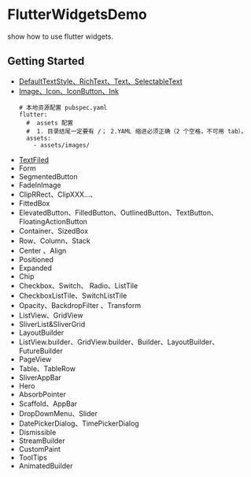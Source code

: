 # FlutterWidgetsDemo
show how to use flutter widgets.

## Getting Started
* [DefaultTextStyle、RichText、Text、SelectableText](https://github.com/103style/FlutterWidgetsDemo/blob/master/lib/demo/Text.dart)
* [Image、Icon、IconButton、Ink](https://github.com/103style/FlutterWidgetsDemo/blob/master/lib/demo/ImageDemo.dart)
  ```
  # 本地资源配置 pubspec.yaml  
  flutter:
    #  assets 配置
    #  1. 目录结尾一定要有 /； 2.YAML 缩进必须正确（2 个空格，不可用 tab）。
    assets:
      - assets/images/
  ```
* [TextFiled](https://github.com/103style/FlutterWidgetsDemo/blob/master/lib/demo/TextFiledDemo.dart)
* Form
* SegmentedButton
* FadeInImage
* ClipRRect、ClipXXX...、
* FittedBox
* ElevatedButton、FilledButton、OutlinedButton、TextButton、 FloatingActionButton
* Container、SizedBox
* Row、Column、Stack
* Center 、Align
* Positioned
* Expanded
* Chip
* Checkbox、Switch、 Radio、ListTile
* CheckboxListTile、SwitchListTile
* Opacity、BackdropFilter 、Transform
* ListView、GridView
* SliverList&SliverGrid
* LayoutBuilder
* ListView.builder、GridView.builder、Builder、LayoutBuilder、FutureBuilder
* PageView
* Table、TableRow
* SliverAppBar
* Hero
* AbsorbPointer
* Scaffold、AppBar
* DropDownMenu、Slider
* DatePickerDialog、TimePickerDialog
* Dismissible
* StreamBuilder
* CustomPaint
* ToolTips
* AnimatedBuilder